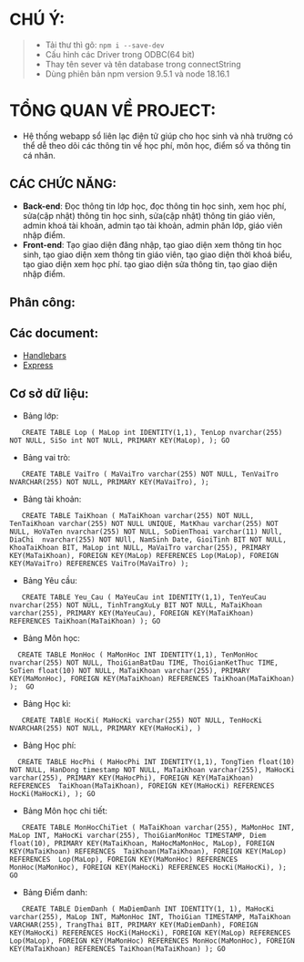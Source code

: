 # **CHÚ Ý:**
> * Tải thư thì gõ: `npm i --save-dev`
> * Cấu hình các Driver trong ODBC(64 bit)
> * Thay tên sever và tên database trong connectString
> * Dùng phiên bản npm version 9.5.1 và node 18.16.1
# TỔNG QUAN VỀ PROJECT:
* Hệ thống webapp sổ liên lạc điện tử giúp cho học sinh và nhà trường có thể dễ theo dõi các thông tin về học phí, môn học, điểm số va thông tin cá nhân. 
## CÁC CHỨC NĂNG:
* **Back-end**: Đọc thông tin lớp học, đọc thông tin học sinh, xem học phí, sửa(cập nhật) thông tin học sinh, sửa(cập nhật) thông tin giáo viên, admin khoá tài
khoản, admin tạo tài khoản, admin phân lớp, giáo viên nhập điểm.
* **Front-end**: Tạo giao diện đăng nhập, tạo giao diện
xem thông tin học sinh, tạo giao diện xem thông tin giáo viên, tạo giao diện thời khoá biểu, tạo giao diện xem học phí. tạo giao diện sửa thông tin, tạo giao diện nhập điểm.
## Phân công:

## Các document:
* [Handlebars](https://handlebarsjs.com/guide/#what-is-handlebars)
* [Express](https://expressjs.com/)
## Cơ sở dữ liệu: 
* Bảng lớp:

`   CREATE TABLE Lop (
	MaLop int IDENTITY(1,1),
	TenLop nvarchar(255) NOT NULL,
	SiSo int NOT NULL,
	PRIMARY KEY(MaLop),
);
GO`
* Bảng vai trò:

`   CREATE TABLE VaiTro (
	MaVaiTro varchar(255) NOT NULL,
	TenVaiTro NVARCHAR(255) NOT NULL,
	PRIMARY KEY(MaVaiTro),
);`
* Bảng tài khoản:

`   CREATE TABLE TaiKhoan (
	MaTaiKhoan varchar(255) NOT NULL,
	TenTaiKhoan varchar(255) NOT NULL UNIQUE,
	MatKhau varchar(255) NOT NULL,
	HoVaTen nvarchar(255) NOT NULL,
	SoDienThoai varchar(11) NUll,
	DiaChi  nvarchar(255) NOT NUll,
	NamSinh Date,
	GioiTinh BIT NOT NULL,
	KhoaTaiKhoan BIT,
	MaLop int NULL,
	MaVaiTro varchar(255),
	PRIMARY KEY(MaTaiKhoan),
    FOREIGN KEY(MaLop) REFERENCES Lop(MaLop),
    FOREIGN KEY(MaVaiTro) REFERENCES VaiTro(MaVaiTro)
);`
* Bảng Yêu cầu:

`   CREATE TABLE Yeu_Cau (
	MaYeuCau int IDENTITY(1,1),
	TenYeuCau nvarchar(255) NOT NULL,
	TinhTrangXuLy BIT NOT NULL,
	MaTaiKhoan varchar(255),
	PRIMARY KEY(MaYeuCau),
    FOREIGN KEY(MaTaiKhoan) REFERENCES TaiKhoan(MaTaiKhoan)
);
GO`
* Bảng Môn học:

`  CREATE TABLE MonHoc (
	MaMonHoc INT IDENTITY(1,1),
	TenMonHoc nvarchar(255) NOT NULL,
	ThoiGianBatDau TIME,
	ThoiGianKetThuc TIME,
	SoTien float(10) NOT NULL,
	MaTaiKhoan varchar(255),
	PRIMARY KEY(MaMonHoc),
	FOREIGN KEY(MaTaiKhoan) REFERENCES TaiKhoan(MaTaiKhoan)
); 
GO`
* Bảng Học kì:

`   CREATE TABlE HocKi(
	MaHocKi varchar(255) NOT NULL,
	TenHocKi NVARCHAR(255) NOT NULL,
	PRIMARY KEY(MaHocKi),
)`
* Bảng Học phí:

`  CREATE TABLE HocPhi (
	MaHocPhi INT IDENTITY(1,1),
	TongTien float(10) NOT NULL,
	HanDong timestamp NOT NULL,
	MaTaiKhoan varchar(255),
	MaHocKi varchar(255),
	PRIMARY KEY(MaHocPhi),
    FOREIGN KEY(MaTaiKhoan) REFERENCES  TaiKhoan(MaTaiKhoan),
	FOREIGN KEY(MaHocKi) REFERENCES HocKi(MaHocKi),
);
GO`
* Bảng Môn học chi tiết:

`   CREATE TABLE MonHocChiTiet (
	MaTaiKhoan varchar(255),
	MaMonHoc INT,
	MaLop INT,
	MaHocKi varchar(255),
	ThoiGianMonHoc TIMESTAMP,
	Diem float(10),
	PRIMARY KEY(MaTaiKhoan, MaHocMaMonHoc, MaLop),
	FOREIGN KEY(MaTaiKhoan) REFERENCES  TaiKhoan(MaTaiKhoan),
	FOREIGN KEY(MaLop) REFERENCES  Lop(MaLop),
	FOREIGN KEY(MaMonHoc) REFERENCES MonHoc(MaMonHoc),
	FOREIGN KEY(MaHocKi) REFERENCES HocKi(MaHocKi),
    );
GO`
* Bảng Điểm danh:

`   CREATE TABLE DiemDanh (
    MaDiemDanh INT IDENTITY(1, 1),
    MaHocKi varchar(255),
    MaLop INT,
    MaMonHoc INT,
    ThoiGian TIMESTAMP,
    MaTaiKhoan VARCHAR(255),
    TrangThai BIT,
	PRIMARY KEY(MaDiemDanh),
    FOREIGN KEY(MaHocKi) REFERENCES HocKi(MaHocKi),
    FOREIGN KEY(MaLop) REFERENCES Lop(MaLop),
    FOREIGN KEY(MaMonHoc) REFERENCES MonHoc(MaMonHoc),
    FOREIGN KEY(MaTaiKhoan) REFERENCES TaiKhoan(MaTaiKhoan)
);
GO`




